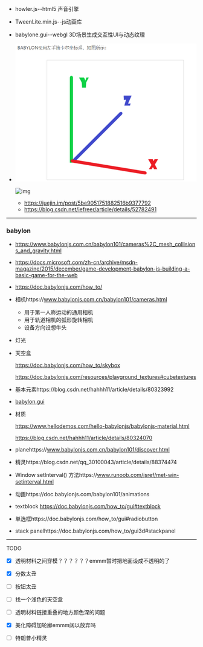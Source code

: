 * howler.js--html5 声音引擎

* TweenLite.min.js--js动画库

* babylone.gui--webgl 3D场景生成交互性UI与动态纹理

* ![image-20200607195902705](记录/image-20200607195902705.png)

  ![img](https://images2018.cnblogs.com/blog/1085877/201805/1085877-20180508222728637-1365067070.jpg)

  * https://juejin.im/post/5be9051751882516b9377792
  * https://blog.csdn.net/iefreer/article/details/52782491

---

### babylon

* https://www.babylonjs.com.cn/babylon101/cameras%2C_mesh_collisions_and_gravity.html

* https://docs.microsoft.com/zh-cn/archive/msdn-magazine/2015/december/game-development-babylon-js-building-a-basic-game-for-the-web

* https://doc.babylonjs.com/how_to/

* 相机https://www.babylonjs.com.cn/babylon101/cameras.html
  * 用于第一人称运动的通用相机
  * 用于轨道相机的弧形旋转相机
  * 设备方向设想牛头
  
* 灯光

* 天空盒

   https://doc.babylonjs.com/how_to/skybox

   https://doc.babylonjs.com/resources/playground_textures#cubetextures

* 基本元素https://blog.csdn.net/hahhh11/article/details/80323992

* [babylon.gui](https://www.cnblogs.com/ljzc002/p/7699162.html)

* 材质

   https://www.hellodemos.com/hello-babylonjs/babylonjs-material.html

  https://blog.csdn.net/hahhh11/article/details/80324070

* planehttps://www.babylonjs.com.cn/babylon101/discover.html

* 精灵https://blog.csdn.net/qq_30100043/article/details/88374474

* Window setInterval() 方法https://www.runoob.com/jsref/met-win-setinterval.html

* 动画https://doc.babylonjs.com/babylon101/animations

* textblock https://doc.babylonjs.com/how_to/gui#textblock

* 单选框https://doc.babylonjs.com/how_to/gui#radiobutton

* stack panelhttps://doc.babylonjs.com/how_to/gui3d#stackpanel

---

TODO

- [x] 透明材料之间穿模？？？？？？emmm暂时把地面设成不透明的了
- [x] 分数太丑
- [ ] 按钮太丑
- [ ] 找一个浅色的天空盒
- [ ] 透明材料链接重叠的地方颜色深的问题
- [x] 美化障碍加轮廓emmm阔以放弃吗
- [ ] 特朗普小精灵





